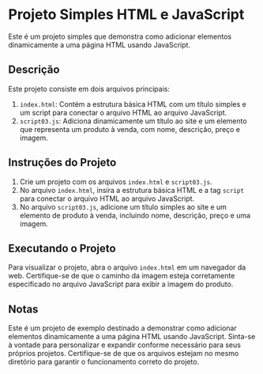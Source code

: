 # Projeto Simples HTML e JavaScript

Este é um projeto simples que demonstra como adicionar elementos dinamicamente a uma página HTML usando JavaScript.

## Descrição

Este projeto consiste em dois arquivos principais:

1. `index.html`: Contém a estrutura básica HTML com um título simples e um script para conectar o arquivo HTML ao arquivo JavaScript.
2. `script03.js`: Adiciona dinamicamente um título ao site e um elemento que representa um produto à venda, com nome, descrição, preço e imagem.

## Instruções do Projeto

1. Crie um projeto com os arquivos `index.html` e `script03.js`.
2. No arquivo `index.html`, insira a estrutura básica HTML e a tag `script` para conectar o arquivo HTML ao arquivo JavaScript.
3. No arquivo `script03.js`, adicione um título simples ao site e um elemento de produto à venda, incluindo nome, descrição, preço e uma imagem.

## Executando o Projeto

Para visualizar o projeto, abra o arquivo `index.html` em um navegador da web. Certifique-se de que o caminho da imagem esteja corretamente especificado no arquivo JavaScript para exibir a imagem do produto.

## Notas

Este é um projeto de exemplo destinado a demonstrar como adicionar elementos dinamicamente a uma página HTML usando JavaScript. Sinta-se à vontade para personalizar e expandir conforme necessário para seus próprios projetos. Certifique-se de que os arquivos estejam no mesmo diretório para garantir o funcionamento correto do projeto.